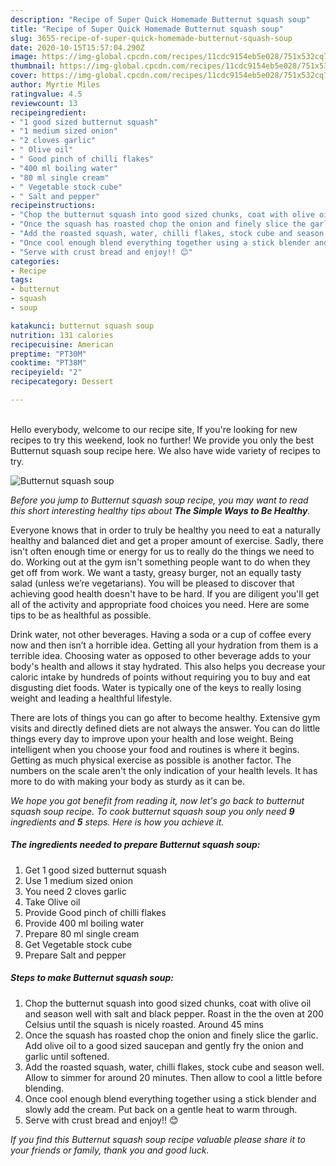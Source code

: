 ```yaml
---
description: "Recipe of Super Quick Homemade Butternut squash soup"
title: "Recipe of Super Quick Homemade Butternut squash soup"
slug: 3655-recipe-of-super-quick-homemade-butternut-squash-soup
date: 2020-10-15T15:57:04.290Z
image: https://img-global.cpcdn.com/recipes/11cdc9154eb5e028/751x532cq70/butternut-squash-soup-recipe-main-photo.jpg
thumbnail: https://img-global.cpcdn.com/recipes/11cdc9154eb5e028/751x532cq70/butternut-squash-soup-recipe-main-photo.jpg
cover: https://img-global.cpcdn.com/recipes/11cdc9154eb5e028/751x532cq70/butternut-squash-soup-recipe-main-photo.jpg
author: Myrtie Miles
ratingvalue: 4.5
reviewcount: 13
recipeingredient:
- "1 good sized butternut squash"
- "1 medium sized onion"
- "2 cloves garlic"
- " Olive oil"
- " Good pinch of chilli flakes"
- "400 ml boiling water"
- "80 ml single cream"
- " Vegetable stock cube"
- " Salt and pepper"
recipeinstructions:
- "Chop the butternut squash into good sized chunks, coat with olive oil and season well with salt and black pepper. Roast in the the oven at 200 Celsius until the squash is nicely roasted. Around 45 mins"
- "Once the squash has roasted chop the onion and finely slice the garlic. Add olive oil to a good sized saucepan and gently fry the onion and garlic until softened."
- "Add the roasted squash, water, chilli flakes, stock cube and season well. Allow to simmer for around 20 minutes. Then allow to cool a little before blending."
- "Once cool enough blend everything together using a stick blender and slowly add the cream. Put back on a gentle heat to warm through."
- "Serve with crust bread and enjoy!! 😊"
categories:
- Recipe
tags:
- butternut
- squash
- soup

katakunci: butternut squash soup 
nutrition: 131 calories
recipecuisine: American
preptime: "PT30M"
cooktime: "PT38M"
recipeyield: "2"
recipecategory: Dessert

---
```

<br>
Hello everybody, welcome to our recipe site, If you're looking for new recipes to try this weekend, look no further! We provide you only the best Butternut squash soup recipe here. We also have wide variety of recipes to try.
<br>


![Butternut squash soup](https://img-global.cpcdn.com/recipes/11cdc9154eb5e028/751x532cq70/butternut-squash-soup-recipe-main-photo.jpg)

<i>Before you jump to Butternut squash soup recipe, you may want to read this short interesting healthy tips about <strong>The Simple Ways to Be Healthy</strong>.</i>

Everyone knows that in order to truly be healthy you need to eat a naturally healthy and balanced diet and get a proper amount of exercise. Sadly, there isn't often enough time or energy for us to really do the things we need to do. Working out at the gym isn't something people want to do when they get off from work. We want a tasty, greasy burger, not an equally tasty salad (unless we’re vegetarians). You will be pleased to discover that achieving good health doesn't have to be hard. If you are diligent you'll get all of the activity and appropriate food choices you need. Here are some tips to be as healthful as possible.

Drink water, not other beverages. Having a soda or a cup of coffee every now and then isn’t a horrible idea. Getting all your hydration from them is a terrible idea. Choosing water as opposed to other beverage adds to your body's health and allows it stay hydrated. This also helps you decrease your caloric intake by hundreds of points without requiring you to buy and eat disgusting diet foods. Water is typically one of the keys to really losing weight and leading a healthful lifestyle.

There are lots of things you can go after to become healthy. Extensive gym visits and directly defined diets are not always the answer. You can do little things every day to improve upon your health and lose weight. Being intelligent when you choose your food and routines is where it begins. Getting as much physical exercise as possible is another factor. The numbers on the scale aren't the only indication of your health levels. It has more to do with making your body as sturdy as it can be. 


<i>We hope you got benefit from reading it, now let's go back to butternut squash soup recipe. To cook butternut squash soup you only need <strong>9</strong> ingredients and <strong>5</strong> steps. Here is how you achieve it.
</i>

##### The ingredients needed to prepare Butternut squash soup:

1. Get 1 good sized butternut squash
1. Use 1 medium sized onion
1. You need 2 cloves garlic
1. Take  Olive oil
1. Provide  Good pinch of chilli flakes
1. Provide 400 ml boiling water
1. Prepare 80 ml single cream
1. Get  Vegetable stock cube
1. Prepare  Salt and pepper


##### Steps to make Butternut squash soup:

1. Chop the butternut squash into good sized chunks, coat with olive oil and season well with salt and black pepper. Roast in the the oven at 200 Celsius until the squash is nicely roasted. Around 45 mins
1. Once the squash has roasted chop the onion and finely slice the garlic. Add olive oil to a good sized saucepan and gently fry the onion and garlic until softened.
1. Add the roasted squash, water, chilli flakes, stock cube and season well. Allow to simmer for around 20 minutes. Then allow to cool a little before blending.
1. Once cool enough blend everything together using a stick blender and slowly add the cream. Put back on a gentle heat to warm through.
1. Serve with crust bread and enjoy!! 😊


<i>If you find this Butternut squash soup recipe valuable please share it to your friends or family, thank you and good luck.</i>
